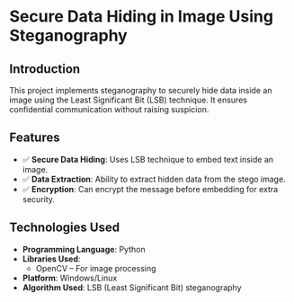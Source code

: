# Secure Data Hiding in Image Using Steganography

## Introduction
This project implements steganography to securely hide data inside an image using the Least Significant Bit (LSB) technique. It ensures confidential communication without raising suspicion.
## Features
- ✅ **Secure Data Hiding**: Uses LSB technique to embed text inside an image.
- ✅ **Data Extraction**: Ability to extract hidden data from the stego image.
- ✅ **Encryption**: Can encrypt the message before embedding for extra security.

## Technologies Used
- **Programming Language**: Python
- **Libraries Used**:
  - OpenCV – For image processing
- **Platform**: Windows/Linux
- **Algorithm Used**: LSB (Least Significant Bit) steganography
